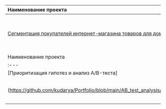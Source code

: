 | Наименование проекта  | Описание  | Стек    |
| :---    | :----    | :---     |
| [Сегментация покупателей интернет-магазина товаров для дома](https://github.com/kudarya/Portfolio/blob/main/Segmentation/Segmentation_RFM.ipynb)    | Исследовательский анализ данных, RFM-сегментация покупателей на основе истории их покупок   |  pandas, matplotlib, seaborn, scipy  |
| Наименование проекта  | Описание  | Стек    |
| :---    | :----    | :---     |
| [Приоритизация гипотез и анализ A/B-теста]
(https://github.com/kudarya/Portfolio/blob/main/AB_test_analysis/AB_test_analysis%20.ipynb)    | А/В тест, ICE, RICE, Статистическая значимость   |  pandas, matplotlib, numpy, scipy  |
